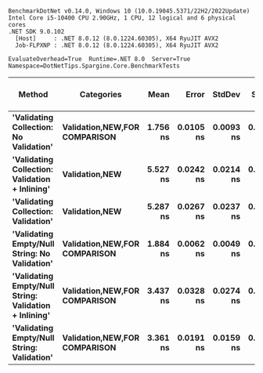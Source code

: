 ```

BenchmarkDotNet v0.14.0, Windows 10 (10.0.19045.5371/22H2/2022Update)
Intel Core i5-10400 CPU 2.90GHz, 1 CPU, 12 logical and 6 physical cores
.NET SDK 9.0.102
  [Host]     : .NET 8.0.12 (8.0.1224.60305), X64 RyuJIT AVX2
  Job-FLPXNP : .NET 8.0.12 (8.0.1224.60305), X64 RyuJIT AVX2

EvaluateOverhead=True  Runtime=.NET 8.0  Server=True  
Namespace=DotNetTips.Spargine.Core.BenchmarkTests  

```
| Method                                                | Categories                            | Mean     | Error     | StdDev    | StdErr    | Min      | Q1       | Median   | Q3       | Max      | Op/s          | CI99.9% Margin | Iterations | Kurtosis | MValue | Skewness | Rank | LogicalGroup | Baseline | Exceptions | Code Size | Completed Work Items | Lock Contentions | Allocated |
|------------------------------------------------------ |-------------------------------------- |---------:|----------:|----------:|----------:|---------:|---------:|---------:|---------:|---------:|--------------:|---------------:|-----------:|---------:|-------:|---------:|-----:|------------- |--------- |-----------:|----------:|---------------------:|-----------------:|----------:|
| **&#39;Validating Collection: No Validation&#39;**                | **Validation,**NEW**,**FOR COMPARISON**** | **1.756 ns** | **0.0105 ns** | **0.0093 ns** | **0.0025 ns** | **1.744 ns** | **1.750 ns** | **1.753 ns** | **1.758 ns** | **1.776 ns** | **569,478,278.2** |       **6.999 ns** |      **14.00** |    **2.798** |  **2.000** |   **1.0139** |    **1** | *****            | **No**       |          **-** |      **47 B** |                    **-** |                **-** |         **-** |
| **&#39;Validating Collection: Validation + Inlining&#39;**        | **Validation,**NEW****                    | **5.527 ns** | **0.0242 ns** | **0.0214 ns** | **0.0057 ns** | **5.483 ns** | **5.519 ns** | **5.528 ns** | **5.541 ns** | **5.558 ns** | **180,933,407.9** |       **6.997 ns** |      **14.00** |    **2.226** |  **2.000** |  **-0.3958** |    **5** | *****            | **No**       |          **-** |     **283 B** |                    **-** |                **-** |         **-** |
| **&#39;Validating Collection: Validation&#39;**                   | **Validation,**NEW****                    | **5.287 ns** | **0.0267 ns** | **0.0237 ns** | **0.0063 ns** | **5.225 ns** | **5.281 ns** | **5.286 ns** | **5.298 ns** | **5.330 ns** | **189,148,356.2** |       **6.997 ns** |      **14.00** |    **4.165** |  **2.000** |  **-0.7379** |    **4** | *****            | **No**       |          **-** |     **283 B** |                    **-** |                **-** |         **-** |
| **&#39;Validating Empty/Null String: No Validation&#39;**         | **Validation,**NEW**,**FOR COMPARISON**** | **1.884 ns** | **0.0062 ns** | **0.0049 ns** | **0.0014 ns** | **1.874 ns** | **1.880 ns** | **1.885 ns** | **1.887 ns** | **1.891 ns** | **530,909,488.6** |       **5.999 ns** |      **12.00** |    **1.828** |  **2.000** |  **-0.4233** |    **2** | *****            | **No**       |          **-** |      **50 B** |                    **-** |                **-** |         **-** |
| **&#39;Validating Empty/Null String: Validation + Inlining&#39;** | **Validation,**NEW**,**FOR COMPARISON**** | **3.437 ns** | **0.0328 ns** | **0.0274 ns** | **0.0076 ns** | **3.381 ns** | **3.432 ns** | **3.439 ns** | **3.453 ns** | **3.476 ns** | **290,963,104.2** |       **6.496 ns** |      **13.00** |    **2.501** |  **2.000** |  **-0.6491** |    **3** | *****            | **No**       |          **-** |     **213 B** |                    **-** |                **-** |         **-** |
| **&#39;Validating Empty/Null String: Validation&#39;**            | **Validation,**NEW**,**FOR COMPARISON**** | **3.361 ns** | **0.0191 ns** | **0.0159 ns** | **0.0044 ns** | **3.340 ns** | **3.352 ns** | **3.360 ns** | **3.367 ns** | **3.401 ns** | **297,529,816.5** |       **6.498 ns** |      **13.00** |    **3.657** |  **2.000** |   **0.9762** |    **3** | *****            | **No**       |          **-** |     **213 B** |                    **-** |                **-** |         **-** |
